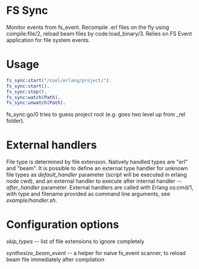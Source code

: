 FS Sync
=======

Monitor events from fs\_event. Recompile .erl files on the fly using compile:file/2, reload beam files by code:load\_binary/3.
Relies on FS Event application for file system events.

Usage
=====
```erlang
fs_sync:start("/cool/erlang/project/").
fs_sync:start().
fs_sync:stop().
fs_sync:watch(Path).
fs_sync:unwatch(Path).
```

fs_sync:go/0 tries to guess project root (e.g. goes two level up from _rel folder).

External handlers
=================

File type is determined by file extension. Natively handled types are "erl" and "beam". It is possible to define
an external type handler for unknown file types as _default\_handler_ parameter (script will be executed in erlang node cwd),
and an external handler to execute after internal handler -- _after\_handler_ parameter.
External handlers are called with Erlang os:cmd/1, with type and filename provided as command line arguments, see _example/handler.sh_.

Configuration options
=====================

_skip\_types_ -- list of file extensions to ignore completely

_synthesize\_beam\_event_ -- a helper for naive fs_event scanner, to reload beam file immediately after compilation